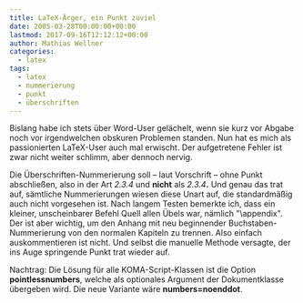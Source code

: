 ```yaml
---
title: LaTeX-Ärger, ein Punkt zuviel
date: 2005-03-28T00:00:00+00:00
lastmod: 2017-09-16T12:12:12+00:00
author: Mathias Wellner
categories:
  - latex
tags:
  - latex
  - nummerierung
  - punkt
  - überschriften
---
```

Bislang habe ich stets über Word-User gelächelt, wenn sie kurz vor Abgabe noch vor irgendwelchen obskuren Problemen standen. Nun hat es mich als passionierten LaTeX-User auch mal erwischt. Der aufgetretene Fehler ist zwar nicht weiter schlimm, aber dennoch nervig.

Die Überschriften-Nummerierung soll &#8211; laut Vorschrift &#8211; ohne Punkt abschließen, also in der Art _2.3.4_ und **nicht** als _2.3.4_**.** Und genau das trat auf, sämtliche Nummerierungen wiesen diese Unart auf, die standardmäßig auch nicht vorgesehen ist. Nach langem Testen bemerkte ich, dass ein kleiner, unscheinbarer Befehl Quell allen Übels war, nämlich "\appendix". Der ist aber wichtig, um den Anhang mit neu beginnender Buchstaben-Nummerierung von den normalen Kapiteln zu trennen. Also einfach auskommentieren ist nicht. Und selbst die manuelle Methode versagte, der ins Auge springende Punkt trat wieder auf.

Nachtrag: Die Lösung für alle KOMA-Script-Klassen ist die Option **pointlessnumbers**, welche als optionales Argument der Dokumentklasse übergeben wird. Die neue Variante wäre **numbers=noenddot**.